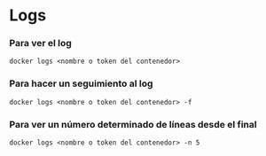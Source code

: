 # Logs

### Para ver el log

```
docker logs <nombre o token del contenedor>
```

### Para hacer un seguimiento al log
```
docker logs <nombre o token del contenedor> -f
```

### Para ver un número determinado de líneas desde el final
```
docker logs <nombre o token del contenedor> -n 5
```